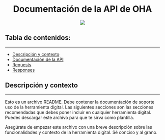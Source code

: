 <h1 align="center"> Documentación de la API de OHA</h1>
<p align="center"><img src="https://pps.whatsapp.net/v/t61.24694-24/250831375_707218960445656_8426271484145614231_n.jpg?ccb=11-4&oh=01_AVz5jfevTR0xi0-9ahcN3afFmoDwlqC7KnU3NiTFcK-3MQ&oe=61FD2779"/></p> 

## Tabla de contenidos:
---
- [Descripción y contexto](#descripción-y-contexto)
- [Documentación de la API](#documentación-de-la-api)
- [Requests](request.md)
- [Responses](response.md)

## Descripción y contexto
---
Esto es un archivo README. Debe contener la documentación de soporte uso de la herramienta digital. Las siguientes secciones son las secciones recomendadas que debes poner incluir en cualquier herramienta digital. Puedes descargar este archivo para que te sirva como plantilla.

Asegúrate de empezar este archivo con una breve descripción sobre las funcionalidades y contexto de la herramienta digital. Sé conciso y al grano.
